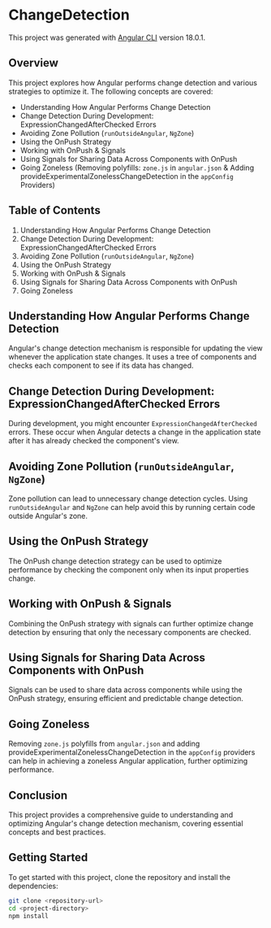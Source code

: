 # ChangeDetection

This project was generated with [Angular CLI](https://github.com/angular/angular-cli) version 18.0.1.

## Overview
This project explores how Angular performs change detection and various strategies to optimize it. The following concepts are covered:

- Understanding How Angular Performs Change Detection
- Change Detection During Development: ExpressionChangedAfterChecked Errors
- Avoiding Zone Pollution (`runOutsideAngular`, `NgZone`)
- Using the OnPush Strategy
- Working with OnPush & Signals
- Using Signals for Sharing Data Across Components with OnPush
- Going Zoneless (Removing polyfills: `zone.js` in `angular.json` & Adding provideExperimentalZonelessChangeDetection in the `appConfig` Providers)

## Table of Contents
1. Understanding How Angular Performs Change Detection
2. Change Detection During Development: ExpressionChangedAfterChecked Errors
3. Avoiding Zone Pollution (`runOutsideAngular`, `NgZone`)
4. Using the OnPush Strategy
5. Working with OnPush & Signals
6. Using Signals for Sharing Data Across Components with OnPush
7. Going Zoneless

## Understanding How Angular Performs Change Detection
Angular's change detection mechanism is responsible for updating the view whenever the application state changes. It uses a tree of components and checks each component to see if its data has changed.

## Change Detection During Development: ExpressionChangedAfterChecked Errors
During development, you might encounter `ExpressionChangedAfterChecked` errors. These occur when Angular detects a change in the application state after it has already checked the component's view.

## Avoiding Zone Pollution (`runOutsideAngular`, `NgZone`)
Zone pollution can lead to unnecessary change detection cycles. Using `runOutsideAngular` and `NgZone` can help avoid this by running certain code outside Angular's zone.

## Using the OnPush Strategy
The OnPush change detection strategy can be used to optimize performance by checking the component only when its input properties change.

## Working with OnPush & Signals
Combining the OnPush strategy with signals can further optimize change detection by ensuring that only the necessary components are checked.

## Using Signals for Sharing Data Across Components with OnPush
Signals can be used to share data across components while using the OnPush strategy, ensuring efficient and predictable change detection.

## Going Zoneless
Removing `zone.js` polyfills from `angular.json` and adding provideExperimentalZonelessChangeDetection in the `appConfig` providers can help in achieving a zoneless Angular application, further optimizing performance.

## Conclusion
This project provides a comprehensive guide to understanding and optimizing Angular's change detection mechanism, covering essential concepts and best practices.

## Getting Started
To get started with this project, clone the repository and install the dependencies:

```bash
git clone <repository-url>
cd <project-directory>
npm install

